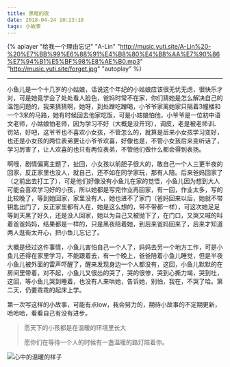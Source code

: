 ```yaml
---
title: 黑暗的夜
date: 2018-04-24 10:23:18
tags: 小故事
---
```



{% aplayer "给我一个理由忘记" "A-Lin" "http://music.yuti.site/A-Lin%20-%20%E7%BB%99%E6%88%91%E4%B8%80%E4%B8%AA%E7%90%86%E7%94%B1%E5%BF%98%E8%AE%B0.mp3" "http://music.yuti.site/forget.jpg" "autoplay" %}

---

小鱼儿是一个十几岁的小姑娘，话说这个年纪的小姑娘应该很无忧无虑，很快乐才对，可是她竟学会了处处看人脸色，爸妈时常不在家，你们猜她是怎么解决自己的温饱问题的，我来猜猜啊，她呀，到处蹭吃蹭喝，小爷爷家离她家只隔着3幢楼和一个3米的马路，她有时候回去他家吃饭，可是小姑娘怕他，小爷爷是一位初中语文老师，小姑娘怕老师，因为学习不好（大概是没开窍），调皮，老是被老师训、罚站，好吧，这爷爷也不喜欢小女孩，不管怎么的，就算是后来小女孩学习变好，也还是小女孩的两位表弟更让小爷爷欢喜，好像也是，不管小女孩后来变听话了，学习厉害了，让人欢喜的也只有两位表弟，不管他们做什么都会得到表扬。

啊哦，剧情偏离主题了，扯回，小女孩以前胆子很大的，敢自己一个人三更半夜的回家，反正家里也没人，就自己，还不如在同学家玩，那有人陪。后来爸妈回家了（之前出去打工了），可是他们好像没有小鱼儿在家的觉悟，小鱼儿因为想到大人可能会喜欢学习好的小孩，所以她都是写完作业再回家，有一回，作业太多，写的比较晚了，等到她回家，家里没有人，她也进不了家门（爸妈回来以后，她就不带钥匙出门了，反正家里都有人在，她是这么想的，带不带都一样），可这次她足足等到天黑了好久，还是没人回家，她以为自己又被抛下了，在门口，又哭又喊的叫着爸爸妈妈，结果都是一样的，只是黑夜陪着她，到后来爸妈回来了，后来才知道两人逛街太开心，把小鱼儿忘记了。

大概是经过这件事情，小鱼儿害怕自己一个人了，妈妈去另一个地方工作，可是小鱼儿还得在家里学习，不能跟着去，有一个晚上，爸爸陪着小鱼儿睡觉，但是半夜小鱼儿被外面的雷声吓醒了，醒来发现身边一个人都没有，这回，小鱼儿默默的在房间里带着，对不起，小鱼儿又很怂的哭了，哭的很惨，哭到心撕力竭，哭到吐，这回，等小鱼儿哭到睡着，也没有人来哄她，告诉她，别怕，我在，不哭了哈。第二天，仍要乖乖的起床上学。

第一次写这样的小故事，可能有点low，我会努力的，期待小故事的不定期更新，哈哈哈，看看自己有没有进步。

>愿天下的小孩都是在温暖的环境里长大
>
>愿你们在等待一个人的时候有一盏温暖的路灯陪着你。

![心中的温暖的样子](http://pic.yuti.site/tonight.jpg)

